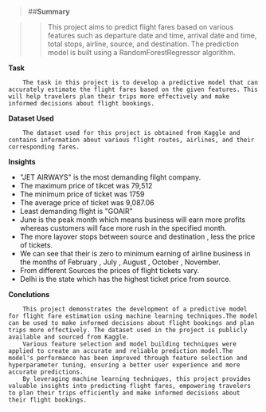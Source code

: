 > ##**Summary** 

>> This project aims to predict flight fares based on various features such as departure date and time, arrival date and time, total stops, airline, source, and destination. The prediction model is built using a RandomForestRegressor algorithm.

**Task**

        The task in this project is to develop a predictive model that can accurately estimate the flight fares based on the given features. This will help travelers plan their trips more effectively and make informed decisions about flight bookings.

**Dataset Used** 

        The dataset used for this project is obtained from Kaggle and contains information about various flight routes, airlines, and their corresponding fares. 

**Insights**

* "JET AIRWAYS" is the most demanding filght company.
* The maximum price of tikcet was 79,512
* The minimum price of ticket was 1759
* The average price of ticket was 9,087.06
* Least demanding flight is "GOAIR"
* June is the peak month which means business will earn more profits whereas customers will face more rush in the specified month.
* The more layover stops between source and destination , less the price of tickets.
* We can see that their is zero to minimum earning of airline business in the months of February , July , August , October , November.
* From different Sources the prices of flight tickets vary.
* Delhi is the state which has the highest ticket price from source.

**Conclutions**

        This project demonstrates the development of a predictive model for flight fare estimation using machine learning techniques.The model can be used to make informed decisions about flight bookings and plan trips more effectively. The dataset used in the project is publicly available and sourced from Kaggle.
        Various feature selection and model building techniques were applied to create an accurate and reliable prediction model.The model's performance has been improved through feature selection and hyperparameter tuning, ensuring a better user experience and more accurate predictions.
        By leveraging machine learning techniques, this project provides valuable insights into predicting flight fares, empowering travelers to plan their trips efficiently and make informed decisions about their flight bookings.

